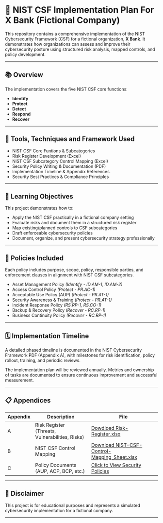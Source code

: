 # 📖 NIST CSF Implementation Plan For X Bank (Fictional Company)

This repository contains a comprehensive implementation of the NIST Cybersecurity Framework (CSF) for a fictional organization, **X Bank**. It demonstrates how organizations can assess and improve their cybersecurity posture using structured risk analysis, mapped controls, and policy development.

---

## 📚 Overview

The implementation covers the five NIST CSF core functions:

- **Identify**  
- **Protect**  
- **Detect**  
- **Respond**  
- **Recover**

---

## 🔧 Tools, Techniques and Framework Used

- NIST CSF Core Funtions & Subcategories
- Risk Register Development (Excel)
- NIST CSF Subcategory Control Mapping (Excel)
- Security Policy Writing & Documentation (PDF)
- Implementation Timeline & Appendix References
- Security Best Practices & Compliance Principles

---
## 🧠 Learning Objectives

This project demonstrates how to:

- Apply the NIST CSF practically in a fictional company setting
- Evaluate risks and document them in a structured risk register
- Map existing/planned controls to CSF subcategories
- Draft enforceable cybersecurity policies
- Document, organize, and present cybersecurity strategy professionally

---

## 📜 Policies Included

Each policy includes purpose, scope, policy, responsible parties, and enforcement clauses in alignment with NIST CSF subcategories.

- Asset Management Policy *(Identify - ID.AM-1, ID.AM-2)*
- Access Control Policy *(Protect - PR.AC-1)*
- Acceptable Use Policy (AUP) *(Protect - PR.AT-1)*
- Security Awareness & Training *(Protect - PR.AT-1)*
- Incident Response Policy *(RS.RP-1, RS.CO-1)*
- Backup & Recovery Policy *(Recover - RC.RP-1)*
- Business Continuity Policy *(Recover - RC.RP-1)*

---

## 🗓️ Implementation Timeline

A detailed phased timeline is documented in the NIST Cybersecurity Framework PDF (Appendix A), with milestones for risk identification, policy rollout, training, and periodic reviews.

The implementation plan will be reviewed annually. Metrics and ownership of tasks are documented to 
ensure continuous improvement and successful measurement.

---

## 📋 Appendices

| Appendix | Description                                      | File |
|----------|--------------------------------------------------|------|
| A        | Risk Register (Threats, Vulnerabilities, Risks)  | [Dowdload Risk-Register.xlsx](https://github.com/ninahonyango/NIST/blob/main/NIST-XBANK/RiskRegister.xlsx) |
| B        | NIST CSF Control Mapping                         | [Download NIST-CSF-Control-Mapping_Sheet.xlsx](https://github.com/ninahonyango/NIST/blob/main/NIST-XBANK/NISTControlMappingSheet.xlsx) |
| C        | Policy Documents (AUP, ACP, BCP, etc.)           | [Click to View Security Policies](https://github.com/ninahonyango/NIST/blob/main/NIST-XBANK/policies.pdf) |

---

## 📌 Disclaimer


This project is for educational purposes and represents a simulated cybersecurity implementation for a fictional company.

---

